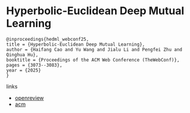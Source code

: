 # Hyperbolic-Euclidean Deep Mutual Learning

```
@inproceedings{hedml_webconf25,
title = {Hyperbolic-Euclidean Deep Mutual Learning},
author = {Haifang Cao and Yu Wang and Jialu Li and Pengfei Zhu and Qinghua Hu},
booktitle = {Proceedings of the ACM Web Conference (TheWebConf)},
pages = {3073--3083},
year = {2025}
}
```

links
- [openreview](https://openreview.net/forum?id=V2NNpFBo9w)
- [acm](https://dl.acm.org/doi/10.1145/3696410.3714659)
